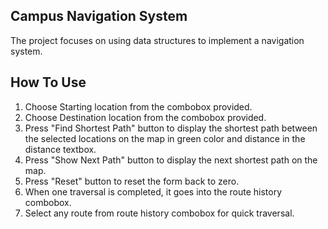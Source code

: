 ## Campus Navigation System
The project focuses on using data structures to implement a navigation system.

## How To Use
1. Choose Starting location from the combobox provided.
2. Choose Destination location from the combobox provided.
3. Press "Find Shortest Path" button to display the shortest path between the selected locations on the map in green color and distance in the distance textbox.
4. Press "Show Next Path" button to display the next shortest path on the map.
5. Press "Reset" button to reset the form back to zero.
6. When one traversal is completed, it goes into the route history combobox.
7. Select any route from route history combobox for quick traversal.
